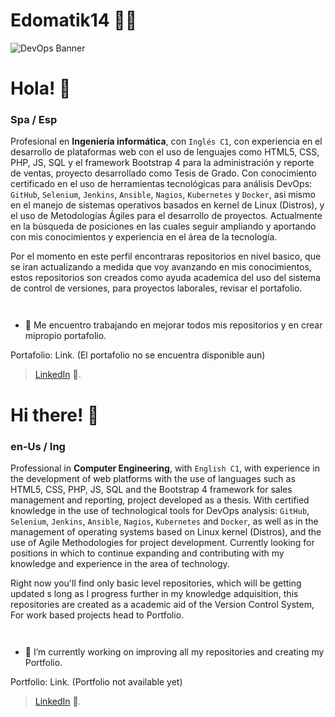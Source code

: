 <!--
**edomatik14/edomatik14** is a ✨ _special_ ✨ repository because its `README.md` (this file) appears on your GitHub profile.

Here are some ideas to get you started:

- 🔭 I’m currently working on ...
- 🌱 I’m currently learning ...
- 👯 I’m looking to collaborate on ...
- 🤔 I’m looking for help with ...
- 💬 Ask me about ...
- 📫 How to reach me: ...
- 😄 Pronouns: ...
- ⚡ Fun fact: ...

-->
# Edomatik14 👨‍💻

![DevOps Banner](https://user-images.githubusercontent.com/45175108/214962493-ee3d5333-9f69-4193-bb39-6699a32b679e.jpg)

# Hola! 👋

### Spa / Esp

Profesional en **Ingeniería informática**, con `Inglés C1`, con experiencia en el desarrollo de plataformas web con el uso de lenguajes como 
HTML5, CSS, PHP, JS, SQL y el framework Bootstrap 4 para la administración y reporte de ventas, proyecto desarrollado como Tesis de Grado. 
Con conocimiento certificado en el uso de herramientas tecnológicas para análisis DevOps: `GitHub`, `Selenium`, `Jenkins`, `Ansible`, `Nagios`, `Kubernetes` y `Docker`, 
asi mismo en el manejo de sistemas operativos basados en kernel de Linux (Distros), y el uso de Metodologías Ágiles para el desarrollo de proyectos.
Actualmente en la búsqueda de posiciones en las cuales seguir ampliando y aportando con mis conocimientos y experiencia en el área de la tecnología.

Por el momento en este perfil encontraras repositorios en nivel basico, que se iran actualizando a medida que voy avanzando en mis conocimientos, 
estos repositorios son creados como ayuda academica del uso del sistema de control de versiones, para proyectos laborales, revisar el portafolio.

`  `

- 🔭 Me encuentro trabajando en mejorar todos mis repositorios y en crear mipropio portafolio.

Portafolio: Link. (El portafolio no se encuentra disponible aun)


>  [LinkedIn](https://www.linkedin.com/in/estebandeavila-tecnologia/) 💼.


# Hi there! 👋

### en-Us / Ing

Professional in **Computer Engineering**, with `English C1`, with experience in the development of web platforms with the use of languages such as 
HTML5, CSS, PHP, JS, SQL and the Bootstrap 4 framework for sales management and reporting, project developed as a thesis. 
With certified knowledge in the use of technological tools for DevOps analysis: `GitHub`, `Selenium`, `Jenkins`, `Ansible`, `Nagios`, `Kubernetes` and `Docker`, 
as well as in the management of operating systems based on Linux kernel (Distros), and the use of Agile Methodologies for project development. 
Currently looking for positions in which to continue expanding and contributing with my knowledge and experience in the area of technology.

Right now you'll find only basic level repositories, which will be getting updated s long as I progress further in my knowledge adquisition,
this repositories are created as a academic aid of the Version Control System, For work based projects head to Portfolio.

`  `

- 🔭 I’m currently working on improving all my repositories and creating my Portfolio.

Portfolio: Link. (Portfolio not available yet)


> [LinkedIn](https://www.linkedin.com/in/estebandeavila-tecnologia/) 💼.
